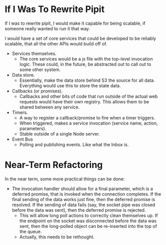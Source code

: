 # If I Was To Rewrite Pipit

If I was to rewrite pipit, I would make it capable for being scalable, if
someone really wanted to run it that way.

I would have a set of core services that could be developed to be reliably
scalable, that all the other APIs would build off of.

* Services themselves.
    * The core services would be a js file with the top-level invocation
      logic.  These could, in the future, be abstracted out to call out
      to some other system.
* Data store.
    * Essentially, make the data store behind S3 the source for all data.
      Everything would use this to store the state data.
* Callbacks (or promises).
    * Callbacks and other bits of code that run outside of the actual web
      requests would have their own registry.  This allows them to be
      shared between any service.
* Timers.
    * A way to register a callback/promise to fire when a timer triggers.
    * When triggered, makes a service invocation (service name, action,
      parameters).
    * Stable outside of a single Node server.
* Event Bus
    * Polling and publishing events.  Like what the Inbox is.

# Near-Term Refactoring

In the near term, some more practical things can be done:

* The invocation handler should allow for a final parameter, which is a
  deferred promise, that is invoked when the connection completes.  If
  the final sending of the data works just fine, then the deferred promise
  is resolved.  If the sending of data fails (say, the socket pipe was closed
  before the data was sent), then the deferred promise is rejected.
    * This will allow long poll actions to correctly clean themselves up.  If
      the endpoint on the socket was disconnected before the data was sent,
      then the long-polled object can be re-inserted into the top of the queue.
    * Actually, this needs to be rethought.
